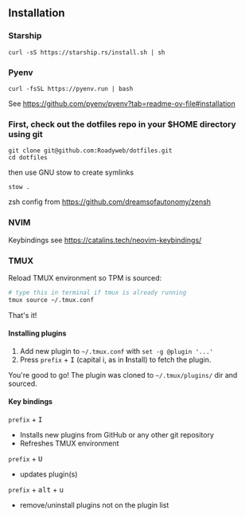 ## Installation

### Starship

```
curl -sS https://starship.rs/install.sh | sh
```

### Pyenv
```
curl -fsSL https://pyenv.run | bash
```
See https://github.com/pyenv/pyenv?tab=readme-ov-file#installation

### First, check out the dotfiles repo in your $HOME directory using git

```
git clone git@github.com:Roadyweb/dotfiles.git
cd dotfiles
```

then use GNU stow to create symlinks

```
stow .
```

zsh config from https://github.com/dreamsofautonomy/zensh

### NVIM

Keybindings see https://catalins.tech/neovim-keybindings/

### TMUX

Reload TMUX environment so TPM is sourced:

```bash
# type this in terminal if tmux is already running
tmux source ~/.tmux.conf
```

That's it!

#### Installing plugins

1. Add new plugin to `~/.tmux.conf` with `set -g @plugin '...'`
2. Press `prefix` + <kbd>I</kbd> (capital i, as in **I**nstall) to fetch the plugin.

You're good to go! The plugin was cloned to `~/.tmux/plugins/` dir and sourced.


#### Key bindings

`prefix` + <kbd>I</kbd>
- Installs new plugins from GitHub or any other git repository
- Refreshes TMUX environment

`prefix` + <kbd>U</kbd>
- updates plugin(s)

`prefix` + <kbd>alt</kbd> + <kbd>u</kbd>
- remove/uninstall plugins not on the plugin list

